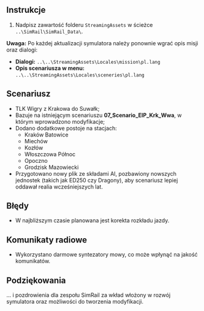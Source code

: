 ## Instrukcje

1. Nadpisz zawartość folderu `StreamingAssets` w ścieżce `..\SimRail\SimRail_Data\`.

**Uwaga:** Po każdej aktualizacji symulatora należy ponownie wgrać opis misji oraz dialogi:

- **Dialogi:** `..\..\StreamingAssets\Locales\mission\pl.lang`
- **Opis scenariusza w menu:** `..\..\StreamingAssets\Locales\sceneries\pl.lang`

## Scenariusz

-  TLK Wigry z Krakowa do Suwałk;
-  Bazuje na istniejącym scenariuszu **07_Scenario_EIP_Krk_Wwa**, w którym wprowadzono modyfikacje;
- Dodano dodatkowe postoje na stacjach:
  - Kraków Batowice
  - Miechów
  - Kozłów
  - Włoszczowa Północ
  - Opoczno
  - Grodzisk Mazowiecki
- Przygotowano nowy plik ze składami AI, pozbawiony nowszych jednostek (takich jak ED250 czy Dragony), aby scenariusz lepiej oddawał realia wcześniejszych lat.

## Błędy

- W najbliższym czasie planowana jest korekta rozkładu jazdy.

## Komunikaty radiowe

- Wykorzystano darmowe syntezatory mowy, co może wpłynąć na jakość komunikatów.

## Podziękowania

... i pozdrowienia dla zespołu SimRail za wkład włożony w rozwój symulatora oraz możliwości do tworzenia modyfikacji.
